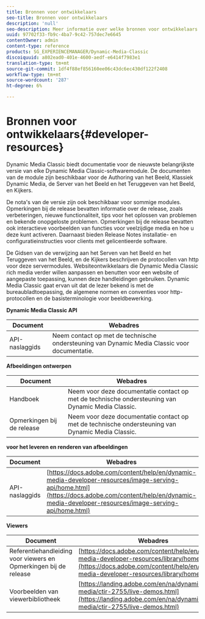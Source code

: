 ```yaml
---
title: Bronnen voor ontwikkelaars
seo-title: Bronnen voor ontwikkelaars
description: 'null'
seo-description: Meer informatie over welke bronnen voor ontwikkelaars beschikbaar zijn voor Dynamic Media.
uuid: 97702f33-fb9c-4ba7-9c42-757dec7e6645
contentOwner: admin
content-type: reference
products: SG_EXPERIENCEMANAGER/Dynamic-Media-Classic
discoiquuid: a802ead0-401e-4600-aedf-e6414f7983e1
translation-type: tm+mt
source-git-commit: 1df4f88ef856160ee06c43dc6ec430df122f2408
workflow-type: tm+mt
source-wordcount: '287'
ht-degree: 6%

---
```



# Bronnen voor ontwikkelaars{#developer-resources}

Dynamic Media Classic biedt documentatie voor de nieuwste belangrijkste versie van elke Dynamic Media Classic-softwaremodule. De documenten van de module zijn beschikbaar voor de Authoring van het Beeld, Klassiek Dynamic Media, de Server van het Beeld en het Teruggeven van het Beeld, en Kijkers.

De nota&#39;s van de versie zijn ook beschikbaar voor sommige modules. Opmerkingen bij de release bevatten informatie over de release, zoals verbeteringen, nieuwe functionaliteit, tips voor het oplossen van problemen en bekende onopgeloste problemen. Opmerkingen bij de release bevatten ook interactieve voorbeelden van functies voor veelzijdige media en hoe u deze kunt activeren. Daarnaast bieden Release Notes installatie- en configuratieinstructies voor clients met gelicentieerde software.

De Gidsen van de verwijzing aan het Serven van het Beeld en het Teruggeven van het Beeld, en de Kijkers beschrijven de protocollen van http voor deze servermodules. Websiteontwikkelaars die Dynamic Media Classic rich media verder willen aanpassen en benutten voor een website of aangepaste toepassing, kunnen deze handleidingen gebruiken. Dynamic Media Classic gaat ervan uit dat de lezer bekend is met de bureaubladtoepassing, de algemene normen en conventies voor http-protocollen en de basisterminologie voor beeldbewerking.


**Dynamic Media Classic API**

| Document | Webadres |
|--- |--- |
| API-naslaggids | Neem contact op met de technische ondersteuning van Dynamic Media Classic voor documentatie. |

**Afbeeldingen ontwerpen**

| Document | Webadres |
|--- |--- |
| Handboek | Neem voor deze documentatie contact op met de technische ondersteuning van Dynamic Media Classic. |
| Opmerkingen bij de release | Neem voor deze documentatie contact op met de technische ondersteuning van Dynamic Media Classic. |

**voor het leveren en renderen van afbeeldingen**

| Document | Webadres |
|--- |--- |
| API-naslaggids | [https://docs.adobe.com/content/help/en/dynamic-media-developer-resources/image-serving-api/home.html](https://docs.adobe.com/content/help/en/dynamic-media-developer-resources/image-serving-api/home.html) |

**Viewers**

| Document | Webadres |
|--- |--- |
| Referentiehandleiding voor viewers en Opmerkingen bij de release | [https://docs.adobe.com/content/help/en/dynamic-media-developer-resources/library/home.html](https://docs.adobe.com/content/help/en/dynamic-media-developer-resources/library/home.html) |
| Voorbeelden van viewerbibliotheek | [https://landing.adobe.com/en/na/dynamic-media/ctir-2755/live-demos.html](https://landing.adobe.com/en/na/dynamic-media/ctir-2755/live-demos.html) |


<!-- 

**Web-to-Print**

|Document|Web address|
|--- |--- |
|Reference Guide|[https://www.adobe.com/go/learn_s7_webtoprint_en](https://www.adobe.com/go/learn_s7_webtoprint_en)| 

-->
